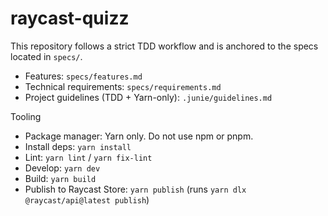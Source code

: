 # raycast-quizz

This repository follows a strict TDD workflow and is anchored to the specs located in `specs/`.

- Features: `specs/features.md`
- Technical requirements: `specs/requirements.md`
- Project guidelines (TDD + Yarn-only): `.junie/guidelines.md`

Tooling
- Package manager: Yarn only. Do not use npm or pnpm.
- Install deps: `yarn install`
- Lint: `yarn lint` / `yarn fix-lint`
- Develop: `yarn dev`
- Build: `yarn build`
- Publish to Raycast Store: `yarn publish` (runs `yarn dlx @raycast/api@latest publish`)